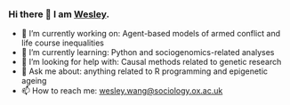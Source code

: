 ### Hi there 👋 I am [Wesley](https://wesleywj.github.io). 

<!--
**wesleywj/wesleywj** is a ✨ _special_ ✨ repository because its `README.md` (this file) appears on your GitHub profile. -->

- 🔭 I’m currently working on: Agent-based models of armed conflict and life course inequalities
- 🌱 I’m currently learning: Python and sociogenomics-related analyses
- 🤔 I’m looking for help with: Causal methods related to genetic research
- 💬 Ask me about: anything related to R programming and epigenetic ageing 
- 📫 How to reach me: wesley.wang@sociology.ox.ac.uk 

<!-- 
- 👯 I’m looking to collaborate on
- 😄 Pronouns: ...
- ⚡ Fun fact: ...
--> 
